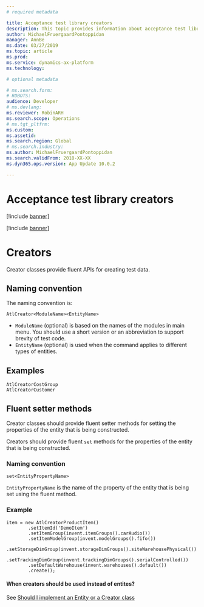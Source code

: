 ```yaml
---
# required metadata

title: Acceptance test library creators
description: This topic provides information about acceptance test library creators.
author: MichaelFruergaardPontoppidan
manager: AnnBe
ms.date: 03/27/2019
ms.topic: article
ms.prod: 
ms.service: dynamics-ax-platform
ms.technology: 

# optional metadata

# ms.search.form: 
# ROBOTS: 
audience: Developer
# ms.devlang: 
ms.reviewer: RobinARH
ms.search.scope: Operations
# ms.tgt_pltfrm: 
ms.custom: 
ms.assetid: 
ms.search.region: Global
# ms.search.industry: 
ms.author: MichaelFruergaardPontoppidan
ms.search.validFrom: 2018-XX-XX
ms.dyn365.ops.version: App Update 10.0.2

---
```


# Acceptance test library creators

[!include [banner](../includes/banner.md)]

[!include [banner](../includes/preview-banner.md)]

# Creators
Creator classes provide fluent APIs for creating test data. 

## Naming convention
The naming convention is:

```AtlCreator<ModuleName><EntityName>```

+ `ModuleName` (optional) is based on the names of the modules in main menu. You should use a short version or an abbreviation to support brevity of test code.
+ `EntityName` (optional) is used when the command applies to different types of entities.

## Examples
```
AtlCreatorCostGroup
AtlCreatorCustomer
```

## Fluent setter methods
Creator classes should provide fluent setter methods for setting the properties of the entity that is being constructed.

Creators should provide fluent `set` methods for the properties of the entity that is being constructed.

### Naming convention
```set<EntityPropertyName>```

`EntityPropertyName` is the name of the property of the entity that is being set using the fluent method.

### Example
```
item = new AtlCreatorProductItem()
        .setItemId('DemoItem')
        .setItemGroup(invent.itemGroups().carAudio())
        .setItemModelGroup(invent.modelGroups().fifo())                           
        .setStorageDimGroup(invent.storageDimGroups().siteWarehousePhysical())
        .setTrackingDimGroup(invent.trackingDimGroups().serialControlled())
        .setDefaultWarehouse(invent.warehouses().default())
        .create();

```

#### When creators should be used instead of entites?
See [Should I implement an Entity or a Creator class](link)
